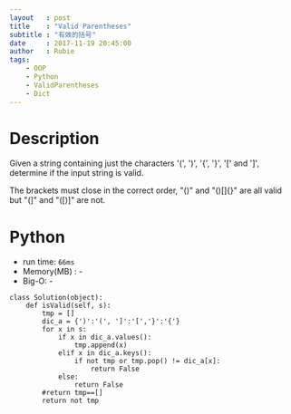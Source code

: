 ```yaml
---
layout   : post
title    : "Valid Parentheses"
subtitle : "有效的括号"
date     : 2017-11-19 20:45:00
author   : Rubie
tags:
    - OOP
    - Python
    - ValidParentheses
    - Dict
---
```



# Description
Given a string containing just the characters '(', ')', '{', '}', '[' and ']', determine if the input string is valid.

The brackets must close in the correct order, "()" and "()[]{}" are all valid but "(]" and "([)]" are not.

# Python
- run time: `66ms`
- Memory(MB) : -
- Big-O: -

```
class Solution(object):
    def isValid(self, s):
        tmp = []
        dic_a = {')':'(', ']':'[','}':'{'}
        for x in s:
            if x in dic_a.values():
                tmp.append(x)
            elif x in dic_a.keys():
                if not tmp or tmp.pop() != dic_a[x]:
                    return False
            else:
                return False
        #return tmp==[]
        return not tmp
```
